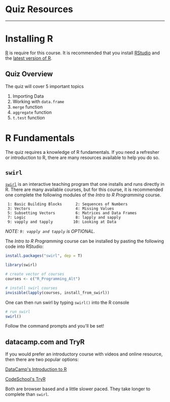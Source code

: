 # Quiz Resources

---

# Installing R

[R](https://www.r-project.org) is require for this course. It is recommended that you install [RStudio](https://www.rstudio.com/products/rstudio/download/) and the [latest version of R](https://cran.rstudio.com).

## Quiz Overview

The quiz will cover 5 important topics

1. Importing Data
2. Working with `data.frame`
2. `merge` function
4. `aggregate` function
5. `t.test` function

# R Fundamentals

The quiz requires a knowledge of R fundamentals. If you need a refresher or introduction to R, there are many resources available to help you do so.

## `swirl`

[`swirl`](https://github.com/swirldev/swirl_courses) is an interactive teaching program that one installs and runs directly in R. There are many available courses, but for this course, it is recommended one complete the following modules of the *Intro to R Programming* course.

```
 1: Basic Building Blocks      2: Sequences of Numbers    
 3: Vectors                    4: Missing Values          
 5: Subsetting Vectors         6: Matrices and Data Frames
 7: Logic                      8: lapply and sapply       
 9: vapply and tapply         10: Looking at Data   
```
*NOTE: `9: vapply and tapply` is OPTIONAL.*

The *Intro to R Programming* course can be installed by pasting the following code into RStudio:

```R
install.packages("swirl", dep = T)

library(swirl)

# create vector of courses
courses <- c("R_Programming_Alt")

# install swirl courses
invisible(lapply(courses, install_from_swirl))
```

One can then run swirl by typing `swirl()` into the R console

```R
# run swirl
swirl()
```

Follow the command prompts and you'll be set!

## datacamp.com and TryR

If you would prefer an introductory course with videos and online resource, then there are two popular options:

[DataCamp's Introduction to R](https://www.datacamp.com/courses/free-introduction-to-r)

[CodeSchool's TryR](http://tryr.codeschool.com)

Both are browser based and a little slower paced. They take longer to complete than `swirl`.

